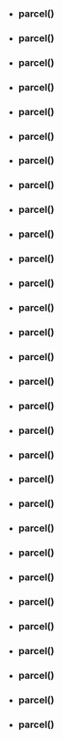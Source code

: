 - ### parcel()
- ### parcel()
- ### parcel()
- ### parcel()
- ### parcel()
- ### parcel()
- ### parcel()
- ### parcel()
- ### parcel()
- ### parcel()
- ### parcel()
- ### parcel()
- ### parcel()
- ### parcel()
- ### parcel()
- ### parcel()
- ### parcel()
- ### parcel()
- ### parcel()
- ### parcel()
- ### parcel()
- ### parcel()
- ### parcel()
- ### parcel()
- ### parcel()
- ### parcel()
- ### parcel()
- ### parcel()
- ### parcel()
- ### parcel()
